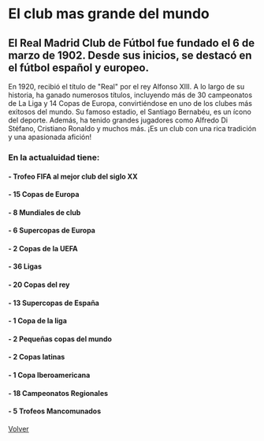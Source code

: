 # El club mas grande del mundo
## El Real Madrid Club de Fútbol fue fundado el 6 de marzo de 1902. Desde sus inicios, se destacó en el fútbol español y europeo.
En 1920, recibió el título de "Real" por el rey Alfonso XIII. A lo largo de su historia, ha ganado numerosos títulos, incluyendo más de 30 campeonatos de La Liga y 14 Copas de Europa, convirtiéndose en uno de los clubes más exitosos del mundo. 
Su famoso estadio, el Santiago Bernabéu, es un ícono del deporte. Además, ha tenido grandes jugadores como Alfredo Di Stéfano, Cristiano Ronaldo y muchos más. ¡Es un club con una rica tradición y una apasionada afición!


### En la actualuidad tiene:  

####                  - Trofeo FIFA al mejor club del siglo XX

####                  - 15 Copas de Europa
####                  - 8 Mundiales de club 
####                  - 6 Supercopas de Europa
####                  - 2 Copas de la UEFA
####                  - 36 Ligas
####                  - 20 Copas del rey
####                  - 13 Supercopas de España
####                  - 1 Copa de la liga 
####                  - 2 Pequeñas copas del mundo
####                  - 2 Copas latinas
####                  - 1 Copa Iberoamericana
####                  - 18 Campeonatos Regionales
####                  - 5 Trofeos Mancomunados

[Volver](https://github.com/Marcos-pro17/Real-Madrid.es/blob/main/README.md) 
